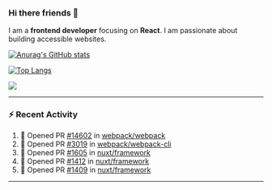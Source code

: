 ### Hi there friends 👋
I am a **frontend developer** focusing on **React**. I am passionate about building accessible websites.

[![Anurag's GitHub stats](https://github-readme-stats.vercel.app/api?username=Musab1258&count_private=true&show_icons=true&theme=radical)](https://github.com/anuraghazra/github-readme-stats)

[![Top Langs](https://github-readme-stats.vercel.app/api/top-langs/?username=Musab1258&layout=compact&theme=radical)](https://github.com/anuraghazra/github-readme-stats)

<img src="https://github-readme-streak-stats.herokuapp.com/?user=Musab1258&theme=radical" />


---

### :zap: Recent Activity

<!--START_SECTION:activity-->
1. 💪 Opened PR [#14602](https://github.com/webpack/webpack/pull/14602) in [webpack/webpack](https://github.com/webpack/webpack)
2. 💪 Opened PR [#3019](https://github.com/webpack/webpack-cli/pull/3019) in [webpack/webpack-cli](https://github.com/webpack/webpack-cli)
3. 💪 Opened PR [#1605](https://github.com/nuxt/framework/pull/1605) in [nuxt/framework](https://github.com/nuxt/framework)
4. 💪 Opened PR [#1412](https://github.com/nuxt/framework/pull/1412) in [nuxt/framework](https://github.com/nuxt/framework)
5. 💪 Opened PR [#1409](https://github.com/nuxt/framework/pull/1409) in [nuxt/framework](https://github.com/nuxt/framework)
<!--END_SECTION:activity-->

---


<!--
**Musab1258/Musab1258** is a ✨ _special_ ✨ repository because its `README.md` (this file) appears on your GitHub profile.

Here are some ideas to get you started:

- 🔭 I’m currently working on ...
- 🌱 I’m currently learning ...
- 👯 I’m looking to collaborate on ...
- 🤔 I’m looking for help with ...
- 💬 Ask me about ...
- 📫 How to reach me: ...
- 😄 Pronouns: ...
- ⚡ Fun fact: ...
-->
